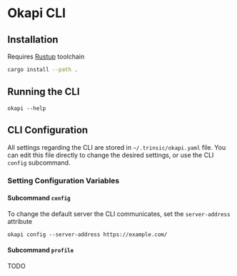 # Okapi CLI

## Installation

Requires [Rustup](https://www.rust-lang.org/tools/install) toolchain

```bash
cargo install --path .
```

## Running the CLI

```
okapi --help
```

## CLI Configuration

All settings regarding the CLI are stored in `~/.trinsic/okapi.yaml` file. You can edit this file directly to change the desired settings, or use the CLI `config` subcommand.

### Setting Configuration Variables

#### Subcommand `config`

To change the default server the CLI communicates, set the `server-address` attribute

```
okapi config --server-address https://example.com/
```

#### Subcommand `profile`

TODO